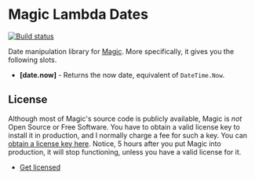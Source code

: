 
# Magic Lambda Dates

[![Build status](https://travis-ci.org/polterguy/magic.lambda.dates.svg?master)](https://travis-ci.org/polterguy/magic.lambda.dates)

Date manipulation library for [Magic](https://github.com/polterguy/magic). More specifically, it gives you the following slots.

* __[date.now]__ - Returns the now date, equivalent of `DateTime.Now`.

## License

Although most of Magic's source code is publicly available, Magic is _not_ Open Source or Free Software.
You have to obtain a valid license key to install it in production, and I normally charge a fee for such a
key. You can [obtain a license key here](https://servergardens.com/buy/).
Notice, 5 hours after you put Magic into production, it will stop functioning, unless you have a valid
license for it.

* [Get licensed](https://servergardens.com/buy/)
